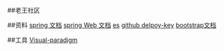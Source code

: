 ##老王社区

##资料
[spring 文档](https://spring.io.guides)
[spring Web 文档](https://spring.io/guides/gs/serving-web-content/)
[es](https://elasticsearch.cn/exlpore)
[github delpoy-key](https://developer.github.com/v3/guides/managing-deploy-keys/#deploy-keys)
[bootstrap文档](https://v3.bootcss.com/getting-started/)

##工具
[Visual-paradigm](https://www.visual-paradigm.com)